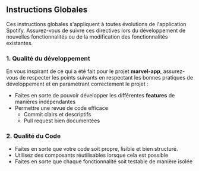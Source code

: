 ## Instructions Globales

Ces instructions globales s'appliquent à toutes évolutions de l'application Spotify. Assurez-vous de suivre ces directives lors du développement de nouvelles fonctionnalités ou de la modification des fonctionnalités existantes.

### 1. Qualité du développement

En vous inspirant de ce qui a été fait pour le projet **marvel-app**, assurez-vous de respecter les points suivants en respectant les bonnes pratiques de développement et en paramétrant correctement le projet :

- Faites en sorte de pouvoir développer les différentes **features** de manières indépendantes
- Permettre une revue de code efficace
    - Commit clairs et descriptifs
    - Pull request bien documentées

### 2. Qualité du Code

- Faites en sorte que votre code soit propre, lisible et bien structuré.
- Utilisez des composants réutilisables lorsque cela est possible
- Faites en sorte que chaque fonctionnalité soit testable de manière isolée
